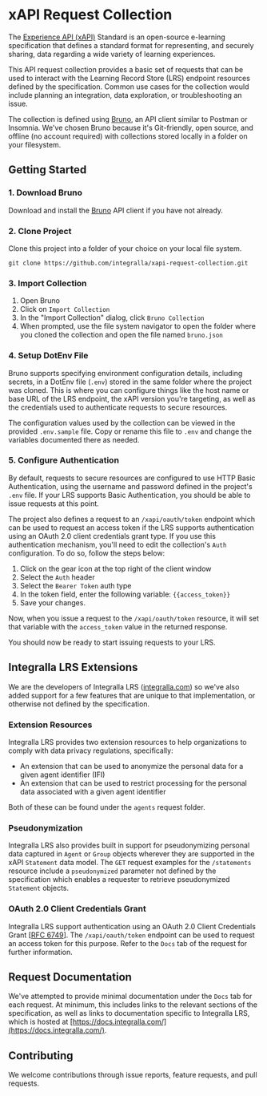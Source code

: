 # xAPI Request Collection

The [Experience API (xAPI)](https://xapi.ieee-saopen.org/) Standard is an open-source e-learning
specification that defines a standard format for representing, and securely sharing, data regarding
a wide variety of learning experiences.

This API request collection provides a basic set of requests that can be used to interact with the
Learning Record Store (LRS) endpoint resources defined by the specification. Common use cases for
the collection would include planning an integration, data exploration, or troubleshooting an issue.

The collection is defined using [Bruno](https://www.usebruno.com/), an API client similar to
Postman or Insomnia. We've chosen Bruno because it's Git-friendly, open source, and offline (no
account required) with collections stored locally in a folder on your filesystem.

## Getting Started

### 1. Download Bruno

Download and install the [Bruno](https://www.usebruno.com/downloads) API client if you have not
already.

### 2. Clone Project

Clone this project into a folder of your choice on your local file system.

```shell
git clone https://github.com/integralla/xapi-request-collection.git
```

### 3. Import Collection

1. Open Bruno
2. Click on `Import Collection`
3. In the "Import Collection" dialog, click `Bruno Collection`
4. When prompted, use the file system navigator to open the folder where you cloned the collection
   and open the file named `bruno.json`

### 4. Setup DotEnv File

Bruno supports specifying environment configuration details, including secrets, in a DotEnv
file (`.env`) stored in the same folder where the project was cloned. This is where you can
configure things like the host name or base URL of the LRS endpoint, the xAPI version you're
targeting, as well as the credentials used to authenticate requests to secure resources.

The configuration values used by the collection can be viewed in the provided `.env.sample` file.
Copy or rename this file to `.env` and change the variables documented there as needed.

### 5. Configure Authentication

By default, requests to secure resources are configured to use HTTP Basic Authentication, using the
username and password defined in the project's `.env` file. If your LRS supports Basic
Authentication, you should be able to issue requests at this point.

The project also defines a request to an `/xapi/oauth/token` endpoint which can be used to request
an
access token if the LRS supports authentication using an OAuth 2.0 client credentials grant type. If
you use this authentication mechanism, you'll need to edit the collection's `Auth` configuration. To
do so, follow the steps below:

1. Click on the gear icon at the top right of the client window
2. Select the `Auth` header
3. Select the `Bearer Token` auth type
4. In the token field, enter the following variable: `{{access_token}}`
5. Save your changes.

Now, when you issue a request to the `/xapi/oauth/token` resource, it will set that variable with
the `access_token` value in the returned response.

You should now be ready to start issuing requests to your LRS.

## Integralla LRS Extensions

We are the developers of Integralla LRS ([integralla.com](https://integralla.com)) so we've also
added support for a few features that are unique to that implementation, or otherwise not defined by
the specification.

### Extension Resources

Integralla LRS provides two extension resources to help organizations to comply with data privacy
regulations, specifically:

* An extension that can be used to anonymize the personal data for a given agent identifier (IFI)
* An extension that can be used to restrict processing for the personal data associated with a given
  agent identifier

Both of these can be found under the `agents` request folder.

### Pseudonymization

Integralla LRS also provides built in support for pseudonymizing personal data captured in `Agent`
or `Group` objects wherever they are supported in the xAPI `Statement` data model. The `GET` request
examples for the `/statements` resource include a `pseudonymized` parameter not defined by the
specification which enables a requester to retrieve pseudonymized `Statement` objects.

### OAuth 2.0 Client Credentials Grant

Integralla LRS support authentication using an OAuth 2.0 Client Credentials
Grant [[RFC 6749](https://datatracker.ietf.org/doc/html/rfc6749#section-4.4)].
The `/xapi/oauth/token`
endpoint can be used to request an access token for this purpose. Refer to the `Docs` tab of the
request for further information.

## Request Documentation

We've attempted to provide minimal documentation under the `Docs` tab for each request. At minimum,
this includes links to the relevant sections of the specification, as well as links to documentation
specific to Integralla LRS, which is hosted
at [https://docs.integralla.com/](https://docs.integralla.com/).

## Contributing

We welcome contributions through issue reports, feature requests, and pull requests.


